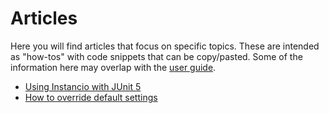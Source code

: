 # Articles

Here you will find articles that focus on specific topics.
These are intended as "how-tos" with code snippets that can be copy/pasted.
Some of the information here may overlap with the [user guide](user-guide.md).


- [Using Instancio with JUnit 5](articles/using-instancio-with-junit-jupiter.md)
- [How to override default settings](articles/how-to-override-default-settings.md)

